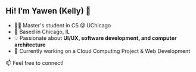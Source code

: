 ## Hi! I’m Yawen (Kelly) 👋

- 🐱‍💻 Master's student in CS @ UChicago  
- 🌇 Based in Chicago, IL  
- 💡 Passionate about **UI/UX, software development, and computer architecture**  
- 🚀 Currently working on a Cloud Computing Project & Web Development

📫 Feel free to connect!

<!---
yawenZz/yawenZz is a ✨ special ✨ repository because its `README.md` (this file) appears on your GitHub profile.
You can click the Preview link to take a look at your changes.
--->
